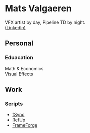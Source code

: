 # Mats Valgaeren
VFX artist by day, Pipeline TD by night.  
[(LinkedIn)](https://www.linkedin.com/in/mats-valgaeren-5176b52a3/)

## Personal

### Eduacation
Math & Economics  
Visual Effects

## Work
### Scripts
- [fSync](https://github.com/MatsValgaeren/fSync)
- [RefUp](https://github.com/MatsValgaeren/RefUp)
- [FrameForge](https://github.com/MatsValgaeren/FrameForge)

